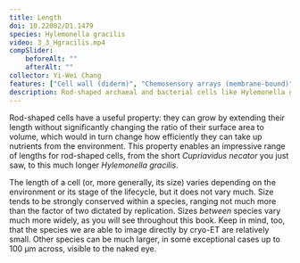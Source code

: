 ```yaml
---
title: Length
doi: 10.22002/D1.1479
species: Hylemonella gracilis
video: 3_3_Hgracilis.mp4
compSlider:
    beforeAlt: ""
    afterAlt: ""
collector: Yi-Wei Chang
features: ["Cell wall (diderm)", "Chemosensory arrays (membrane-bound)", "Flagella (external, unsheathed)", "Flagellar motor (disassembled)", "Flagellar motors", "Membrane (inner)", "Membrane (outer)", "Nucleoid", "Ribosomes", "Vesicles (extracellular)"]
description: Rod-shaped archaeal and bacterial cells like Hylemonella gracilis can grow longer without significantly changing their ratio of surface area to volume.
---
```


Rod-shaped cells have a useful property: they can grow by extending their length without significantly changing the ratio of their surface area to volume, which would in turn change how efficiently they can take up nutrients from the environment. This property enables an impressive range of lengths for rod-shaped cells, from the short *Cupriavidus necator* you just saw, to this much longer *Hylemonella gracilis*.

The length of a cell (or, more generally, its size) varies depending on the environment or its stage of the lifecycle, but it does not vary much. Size tends to be strongly conserved within a species, ranging not much more than the factor of two dictated by replication. Sizes *between* species vary much more widely, as you will see throughout this book. Keep in mind, too, that the species we are able to image directly by cryo-ET are relatively small. Other species can be much larger, in some exceptional cases up to 100 μm across, visible to the naked eye.

